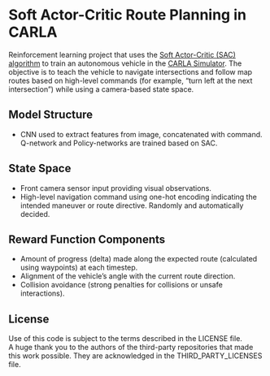 # Soft Actor-Critic Route Planning in CARLA

Reinforcement learning project that uses the [Soft Actor-Critic (SAC) algorithm](https://arxiv.org/abs/1801.01290) to train an autonomous vehicle in the [CARLA Simulator](carla.org). The objective is to teach the vehicle to navigate intersections and follow map routes based on high-level commands (for example, “turn left at the next intersection”) while using a camera-based state space.

## Model Structure
- CNN used to extract features from image, concatenated with command. Q-network and Policy-networks are trained based on SAC.

## State Space
- Front camera sensor input providing visual observations.
- High-level navigation command using one-hot encoding indicating the intended maneuver or route directive. Randomly and automatically decided.

## Reward Function Components
- Amount of progress (delta) made along the expected route (calculated using waypoints) at each timestep.
- Alignment of the vehicle’s angle with the current route direction.
- Collision avoidance (strong penalties for collisions or unsafe interactions).

## License
Use of this code is subject to the terms described in the LICENSE file.  
A huge thank you to the authors of the third-party repositories that made this work possible. They are acknowledged in the THIRD_PARTY_LICENSES file.